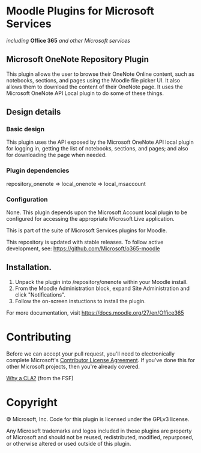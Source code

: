 # Moodle Plugins for Microsoft Services
*including* **Office 365** *and other Microsoft services*

## Microsoft OneNote Repository Plugin

This plugin allows the user to browse their OneNote Online content, such as notebooks, sections, and pages using the Moodle file picker UI. It also allows them to download the content of their OneNote page. It uses the Microsoft OneNote API Local plugin to do some of these things.


Design details
--------------

### Basic design
This plugin uses the API exposed by the Microsoft OneNote API local plugin for logging in, getting the list of notebooks, sections, and pages; and also for downloading the page when needed.

### Plugin dependencies
repository_onenote => local_onenote => local_msaccount

### Configuration
None. This plugin depends upon the Microsoft Account local plugin to be configured for accessing the appropriate Microsoft Live application.


This is part of the suite of Microsoft Services plugins for Moodle.

This repository is updated with stable releases. To follow active development, see: https://github.com/Microsoft/o365-moodle

## Installation.

1. Unpack the plugin into /repository/onenote within your Moodle install.
2. From the Moodle Administration block, expand Site Administration and click "Notifications".
3. Follow the on-screen instuctions to install the plugin.

For more documentation, visit https://docs.moodle.org/27/en/Office365

# Contributing

Before we can accept your pull request, you'll need to electronically complete Microsoft's [Contributor License Agreement](https://cla.microsoft.com/). If you've done this for other Microsoft projects, then you're already covered.

[Why a CLA?](https://www.gnu.org/licenses/why-assign.html) (from the FSF)

# Copyright

&copy; Microsoft, Inc.  Code for this plugin is licensed under the GPLv3 license.

Any Microsoft trademarks and logos included in these plugins are property of Microsoft and should not be reused, redistributed, modified, repurposed, or otherwise altered or used outside of this plugin.
